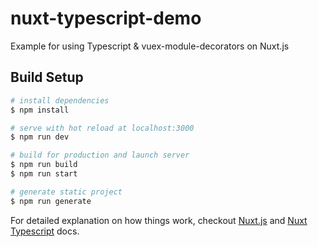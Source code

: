 # nuxt-typescript-demo

Example for using Typescript &amp; vuex-module-decorators on Nuxt.js

## Build Setup

```bash
# install dependencies
$ npm install

# serve with hot reload at localhost:3000
$ npm run dev

# build for production and launch server
$ npm run build
$ npm run start

# generate static project
$ npm run generate
```

For detailed explanation on how things work, checkout [Nuxt.js](https://nuxtjs.org) and [Nuxt Typescript](https://typescript.nuxtjs.org/) docs.
